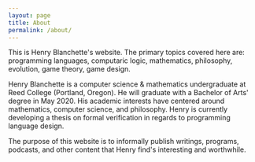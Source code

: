 ```yaml
---
layout: page
title: About
permalink: /about/
---
```


This is Henry Blanchette's website. The primary topics covered here are: programming languages, computaric logic, mathematics, philosophy, evolution, game theory, game design.

Henry Blanchette is a computer science & mathematics undergraduate at Reed College (Portland, Oregon).
He will graduate with a Bachelor of Arts' degree in May 2020. His academic interests have centered around mathematics, computer science, and philosophy. Henry is currently developing a thesis on formal verification in regards to programming language design.

The purpose of this website is to informally publish writings, programs, podcasts, and other content that Henry find's interesting and worthwhile.
